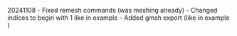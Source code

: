 20241108 - Fixed remesh commands (was meshing already) 
         - Changed indices to begin with 1 like in example
         - Added gmsh export (like in example )
